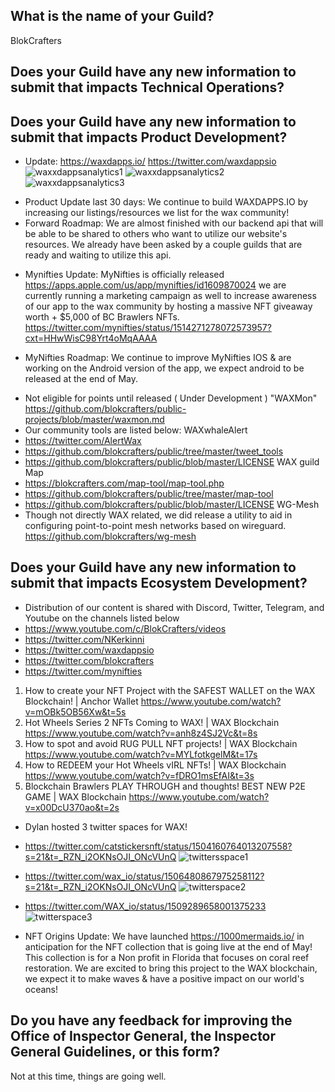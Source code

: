 ## What is the name of your Guild?
BlokCrafters

## Does your Guild have any new information to submit that impacts Technical Operations?

## Does your Guild have any new information to submit that impacts Product Development?
+ Update: https://waxdapps.io/
https://twitter.com/waxdappsio ![waxxdappsanalytics1](https://user-images.githubusercontent.com/66744244/163623456-12cd2704-0bce-45f7-be8d-f3d86c3c8f35.jpg)
![waxxdappsanalytics2](https://user-images.githubusercontent.com/66744244/163623464-8e56d3e4-4c18-44a8-a8b7-d84e6cff1a54.jpg)
![waxxdappsanalytics3](https://user-images.githubusercontent.com/66744244/163623466-fb01ab38-78b2-4f3f-94cf-3794db961ba3.jpg)

- Product Update last 30 days: We continue to build WAXDAPPS.IO by increasing our listings/resources we list for the wax community!
- Forward Roadmap: We are almost finished with our backend api that will be able to be shared to others who want to utilize our website's resources. We already have been asked by a couple guilds that are ready and waiting to utilize this api.
+ Mynifties Update: MyNifties is officially released https://apps.apple.com/us/app/mynifties/id1609870024 we are currently running a marketing campaign as well to increase awareness of our app to the wax community by hosting a massive NFT giveaway worth + $5,000 of BC Brawlers NFTs. https://twitter.com/mynifties/status/1514271278072573957?cxt=HHwWisC98Yrt4oMqAAAA
- MyNifties Roadmap: We continue to improve MyNifties IOS & are working on the Android version of the app, we expect android to be released at the end of May.
+ Not eligible for points until released ( Under Development ) "WAXMon"
https://github.com/blokcrafters/public-projects/blob/master/waxmon.md
+ Our community tools are listed below:
WAXwhaleAlert
+ https://twitter.com/AlertWax
+ https://github.com/blokcrafters/public/tree/master/tweet_tools
+ https://github.com/blokcrafters/public/blob/master/LICENSE
WAX guild Map
+ https://blokcrafters.com/map-tool/map-tool.php
+ https://github.com/blokcrafters/public/tree/master/map-tool
+ https://github.com/blokcrafters/public/blob/master/LICENSE
WG-Mesh
+ Though not directly WAX related, we did release a utility to aid in configuring point-to-point mesh networks based on wireguard.
https://github.com/blokcrafters/wg-mesh

## Does your Guild have any new information to submit that impacts Ecosystem Development?
+ Distribution of our content is shared with Discord, Twitter, Telegram, and Youtube on the channels listed below
+ https://www.youtube.com/c/BlokCrafters/videos
+ https://twitter.com/NKerkinni
+ https://twitter.com/waxdappsio
+ https://twitter.com/blokcrafters
+ https://twitter.com/mynifties
1. How to create your NFT Project with the SAFEST WALLET on the WAX Blockchain! | Anchor Wallet
https://www.youtube.com/watch?v=mOBk5OB56Xw&t=5s
1. Hot Wheels Series 2 NFTs Coming to WAX! | WAX Blockchain
https://www.youtube.com/watch?v=anh8z4SJ2Vc&t=8s
1. How to spot and avoid RUG PULL NFT projects! | WAX Blockchain
https://www.youtube.com/watch?v=MYLfotkgelM&t=17s
1. How to REDEEM your Hot Wheels vIRL NFTs! | WAX Blockchain
https://www.youtube.com/watch?v=fDRO1msEfAI&t=3s
1. Blockchain Brawlers PLAY THROUGH and thoughts! BEST NEW P2E GAME | WAX Blockchain
https://www.youtube.com/watch?v=x00DcU370ao&t=2s
+ Dylan hosted 3 twitter spaces for WAX! 

- https://twitter.com/catstickersnft/status/1504160764013207558?s=21&t=_RZN_i2OKNsOJI_ONcVUnQ ![twittersspace1](https://user-images.githubusercontent.com/66744244/163623243-b96b1bf4-96ea-446d-ac31-a3dae8dabd2a.jpg)

- https://twitter.com/wax_io/status/1506480867975258112?s=21&t=_RZN_i2OKNsOJI_ONcVUnQ ![twitterspace2](https://user-images.githubusercontent.com/66744244/163623266-f4faa627-c4cd-4c4b-9af1-f28c1b5d449a.jpg)

- https://twitter.com/WAX_io/status/1509289658001375233 ![twitterspace3](https://user-images.githubusercontent.com/66744244/163623273-f27a43d5-c5e8-46a3-a614-e5a992edaae1.jpg)

+ NFT Origins Update: We have launched https://1000mermaids.io/ in anticipation for the NFT collection that is going live at the end of May! This collection is for a Non profit in Florida that focuses on coral reef restoration. We are excited to bring this project to the WAX blockchain, we expect it to make waves & have a positive impact on our world's oceans!

## Do you have any feedback for improving the Office of Inspector General, the Inspector General Guidelines, or this form?
Not at this time, things are going well.
